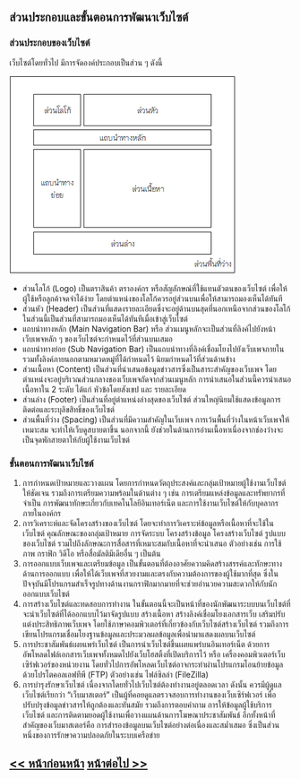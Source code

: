 ## ส่วนประกอบและขั้นตอนการพัฒนาเว็บไซต์
### ส่วนประกอบของเว็บไซต์
เว็บไซต์โดยทั่วไป มีการจัดองค์ประกอบเป็นส่วน ๆ ดังนี้

<img src=img/ch01_07.png>

* ส่วนโลโก้ (Logo) เป็นตราสินค้า ตราองค์กร หรือสัญลักษณ์ที่ใช้แทนตัวตนของเว็บไซต์ เพื่อให้ผู้ใช้หรือลูกค้าจดจำได้ง่าย โดยตำแหน่งของโลโก้ควรอยู่ส่วนบนเพื่อให้สามารถมองเห็นได้ทันที
* ส่วนหัว (Header) เป็นส่วนที่แสดงรายละเอียดซึ่งจะอยู่ด้านบนสุดที่นอกเหนือจากส่วนของโลโก้ ในส่วนนี้เป็นส่วนที่สามารถมองเห็นได้ทันทีเมื่อเข้าสู่เว็บไซต์ 
* แถบนำทางหลัก (Main Navigation Bar) หรือ ส่วนเมนูหลักจะเป็นส่วนที่ลิงค์ไปยังหน้าเว็บเพจหลัก ๆ ของเว็บไซต์จะกำหนดไว้ที่ส่วนบนเสมอ 
* แถบนำทางย่อย (Sub Navigation Bar) เป็นแถบนำทางที่ลิงค์เชื่อมโยงไปยังเว็บเพจภายใน รวมทั้งลิงค์ภายนอกตามหมวดหมู่ที่ได้กำหนดไว้ นิยมกำหนดไว้ที่ส่วนด้านข้าง 
* ส่วนเนื้อหา (Content) เป็นส่วนที่นำเสนอข้อมูลข่าวสารซึ่งเป็นสาระสำคัญของเว็บเพจ โดยตำแหน่งจะอยู่บริเวณส่วนกลางของเว็บเพจถัดจากส่วนเมนูหลัก การนำเสนอในส่วนนี้ควรนำเสนอเนื้อหาใน 2 ระดับ ได้แก่ หัวข้อโดยสังเขป และ รายละเอียด
* ส่วนล่าง (Footer) เป็นส่วนที่อยู่ตำแหน่งล่างสุดของเว็บไซต์ ส่วนใหญ่นิยมใช้แสดงข้อมูลการติดต่อและระบุลิขสิทธิ์ของเว็บไซต์ 
* ส่วนพื้นที่ว่าง (Spacing) เป็นส่วนที่มีความสำคัญในเว็บเพจ การเว้นพื้นที่ว่างในหน้าเว็บเพจให้เหมาะสม จะทำให้เว็บดูสบายตาขึ้น นอกจากนี้ ยังช่วยในด้านการอ่านเนื้อหาเนื่องจากช่องว่างจะเป็นจุดพักสายตาให้กับผู้ใช้งานเว็บไซต์

### ขั้นตอนการพัฒนาเว็บไซต์
1. การกำหนดเป้าหมายและวางแผน โดยการกำหนดวัตถุประสงค์และกลุ่มเป้าหมายผู้ใช้งานเว็บไซต์ให้ชัดเจน รวมถึงการเตรียมความพร้อมในด้านต่าง ๆ เช่น การเตรียมแหล่งข้อมูลและทรัพยากรที่จำเป็น การพัฒนาทักษะเกี่ยวกับเทคโนโลยีอินเทอร์เน็ต และการใช้งานเว็บไซต์ให้กับบุคลากรภายในองค์กร
2. การวิเคราะห์และจัดโครงสร้างของเว็บไซต์ โดยจะทำการวิเคราะห์ข้อมูลหรือเนื้อหาที่จะใช้ในเว็บไซต์ คุณลักษณะของกลุ่มเป้าหมาย การจัดระบบ โครงสร้างข้อมูล โครงสร้างเว็บไซต์ รูปแบบของเว็บไซต์ รวมไปถึงลักษณะการสื่อสารที่เหมาะสมกับเนื้อหาที่จะนำเสนอ ตัวอย่างเช่น การใช้ ภาพ กราฟิก วิดีโอ หรือสื่อมัลติมีเดียอื่น ๆ เป็นต้น
3. การออกแบบเว็บเพจและเตรียมข้อมูล เป็นขั้นตอนที่ต้องอาศัยความคิดสร้างสรรค์และทักษะทางด้านการออกแบบ เพื่อให้ได้เว็บเพจที่สวยงามและตรงกับความต้องการของผู้ใช้มากที่สุด ซึ่งในปัจจุบันมีโปรแกรมสำเร็จรูปทางด้านงานกราฟิกมากมายที่จะช่วยอำนวยความสะดวกให้กับนักออกแบบเว็บไซต์ 
4. การสร้างเว็บไซต์และทดสอบการทำงาน ในขั้นตอนนี้จะเป็นหน้าที่ของนักพัฒนาระบบบนเว็บไซต์ที่จะนำเว็บไซต์ที่ได้ออกแบบไว้มาจัดรูปแบบ สร้างเนื้อหา สร้างลิงค์เชื่อมโยงเอกสารเว็บ เสริมปรับแต่งประสิทธิภาพเว็บเพจ โดยใช้ภาษาคอมพิวเตอร์ที่เกี่ยวข้องกับเว็บไซต์สร้างเว็บไซต์ รวมถึงการเขียนโปรแกรมเชื่อมโยงฐานข้อมูลและประมวลผลข้อมูลเพื่อนำมาแสดงผลบนเว็บไซต์
5. การประชาสัมพันธ์เผยแพร่เว็บไซต์ เป็นการนำเว็บไซต์ขึ้นเผยแพร่บนอินเทอร์เน็ต ด้วยการอัพโหลดไฟล์เอกสารเว็บเพจทั้งหมดไปยังเว็บโฮสติ้งที่เปิดบริการไว้ หรือ เครื่องคอมพิวเตอร์เว็บเซิร์ฟเวอร์ของหน่วยงาน โดยทั่วไปการอัพโหลดเว็บไซต์อาจกระทำผ่านโปรแกรมโอนย้ายข้อมูลด้วยโปรโตคอลเอฟทีพี (FTP) ตัวอย่างเช่น ไฟล์ซิลล่า (FileZilla)
6. การบำรุงรักษาเว็บไซต์ เนื่องจากโดยทั่วไปเว็บไซต์ต้องทำงานอยู่ตลอดเวลา ดังนั้น ควรมีผู้ดูแลเว็บไซต์เรียกว่า “เว็บมาสเตอร์” เป็นผู้ที่คอยดูแลตรวจสอบการทำงานของเว็บเซิร์ฟเวอร์ เพื่อปรับปรุงข้อมูลข่าวสารให้ถูกต้องและทันสมัย รวมถึงการตอบคำถาม การให้ข้อมูลผู้ใช้บริการเว็บไซต์ และการติดตามยอดผู้ใช้งานเพื่อวางแผนด้านการโฆษณาประชาสัมพันธ์ อีกทั้งหน้าที่สำคัญของเว็บมาสเตอร์คือ การสำรองข้อมูลบนเว็บไซต์อย่างต่อเนื่องและสม่ำเสมอ ซึ่งเป็นส่วนหนึ่งของการรักษาความปลอดภัยในระบบเครือข่าย

## [<< หน้าก่อนหน้า](0104.md) [หน้าต่อไป >>](0106.md)